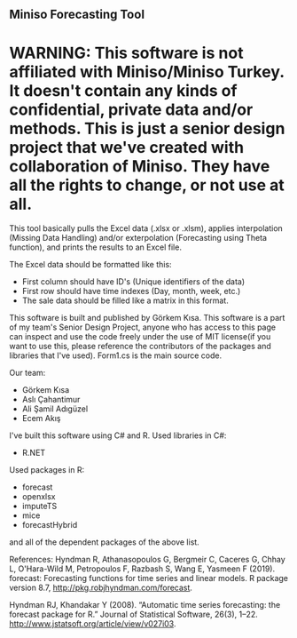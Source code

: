 ## Miniso Forecasting Tool

# WARNING: This software is not affiliated with Miniso/Miniso Turkey. It doesn't contain any kinds of confidential, private data and/or methods. This is just a senior design project that we've created with collaboration of Miniso. They have all the rights to change, or not use at all.

This tool basically pulls the Excel data (.xlsx or .xlsm), applies interpolation (Missing Data Handling) and/or exterpolation (Forecasting using Theta function), and prints the results to an Excel file. 

The Excel data should be formatted like this:

- First column should have ID's (Unique identifiers of the data)
- First row should have time indexes (Day, month, week, etc.)
- The sale data should be filled like a matrix in this format.


This software is built and published by Görkem Kısa. This software is a part of my team's Senior Design Project, anyone who has access to this page can inspect and use the code freely under the use of MIT license(if you want to use this, please reference the contributors of the packages and libraries that I've used). Form1.cs is the main source code.

Our team:
- Görkem Kısa
- Aslı Çahantimur
- Ali Şamil Adıgüzel
- Ecem Akış

I've built this software using C# and R. Used libraries in C#:

- R.NET

Used packages in R:

- forecast
- openxlsx
- imputeTS
- mice
- forecastHybrid

and all of the dependent packages of the above list.


References:
Hyndman R, Athanasopoulos G, Bergmeir C, Caceres G, Chhay L, O'Hara-Wild M, Petropoulos F, Razbash S, Wang E, Yasmeen F (2019). forecast: Forecasting functions for time series and linear models. R package version 8.7, http://pkg.robjhyndman.com/forecast.

Hyndman RJ, Khandakar Y (2008). “Automatic time series forecasting: the forecast package for R.” Journal of Statistical Software, 26(3), 1–22. http://www.jstatsoft.org/article/view/v027i03.
